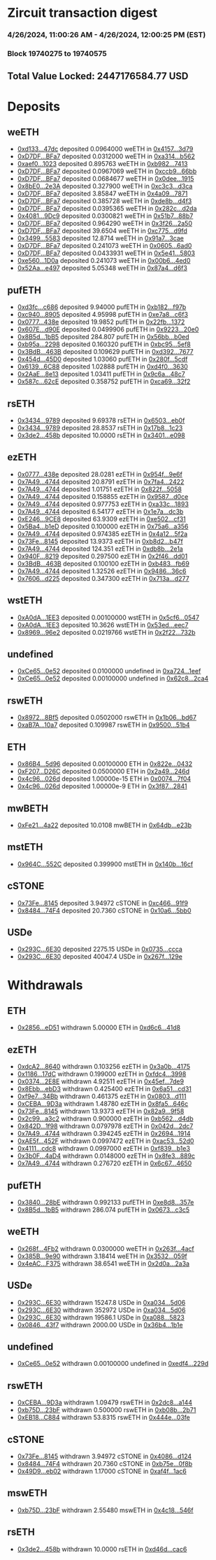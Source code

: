 # Zircuit transaction digest
### 4/26/2024, 11:00:26 AM - 4/26/2024, 12:00:25 PM (EST)
### Block 19740275 to 19740575

## Total Value Locked: 2447176584.77 USD

# Deposits
## weETH
- [0xd133...47dc](https://etherscan.io/address/0xd1330B70f10B23D5C94cc7069213F3eF05e247dc) deposited 0.0964000 weETH in [0x4157...3d79](https://etherscan.io/tx/0xd1330B70f10B23D5C94cc7069213F3eF05e247dc)
- [0xD7DF...BFa7](https://etherscan.io/address/0xD7DF7E085214743530afF339aFC420c7c720BFa7) deposited 0.0312000 weETH in [0xa314...b562](https://etherscan.io/tx/0xD7DF7E085214743530afF339aFC420c7c720BFa7)
- [0xaef0...1023](https://etherscan.io/address/0xaef0988814E9B3fCF3Dc6AE52E17dbfE40aA1023) deposited 0.895763 weETH in [0xb982...7413](https://etherscan.io/tx/0xaef0988814E9B3fCF3Dc6AE52E17dbfE40aA1023)
- [0xD7DF...BFa7](https://etherscan.io/address/0xD7DF7E085214743530afF339aFC420c7c720BFa7) deposited 0.0967069 weETH in [0xccb9...66bb](https://etherscan.io/tx/0xD7DF7E085214743530afF339aFC420c7c720BFa7)
- [0xD7DF...BFa7](https://etherscan.io/address/0xD7DF7E085214743530afF339aFC420c7c720BFa7) deposited 0.0684677 weETH in [0x0dee...1915](https://etherscan.io/tx/0xD7DF7E085214743530afF339aFC420c7c720BFa7)
- [0x8bE0...2e3A](https://etherscan.io/address/0x8bE08C44A84d329Ed2361335bbb56725960D2e3A) deposited 0.327900 weETH in [0xc3c3...d3ca](https://etherscan.io/tx/0x8bE08C44A84d329Ed2361335bbb56725960D2e3A)
- [0xD7DF...BFa7](https://etherscan.io/address/0xD7DF7E085214743530afF339aFC420c7c720BFa7) deposited 3.85847 weETH in [0x4a09...7871](https://etherscan.io/tx/0xD7DF7E085214743530afF339aFC420c7c720BFa7)
- [0xD7DF...BFa7](https://etherscan.io/address/0xD7DF7E085214743530afF339aFC420c7c720BFa7) deposited 0.385728 weETH in [0xde8b...d4f3](https://etherscan.io/tx/0xD7DF7E085214743530afF339aFC420c7c720BFa7)
- [0xD7DF...BFa7](https://etherscan.io/address/0xD7DF7E085214743530afF339aFC420c7c720BFa7) deposited 0.0395365 weETH in [0x282c...d2da](https://etherscan.io/tx/0xD7DF7E085214743530afF339aFC420c7c720BFa7)
- [0x4081...9Dc9](https://etherscan.io/address/0x40813B353800ec81eFC4b47d6028e200fa269Dc9) deposited 0.0300821 weETH in [0x51b7...88b7](https://etherscan.io/tx/0x40813B353800ec81eFC4b47d6028e200fa269Dc9)
- [0xD7DF...BFa7](https://etherscan.io/address/0xD7DF7E085214743530afF339aFC420c7c720BFa7) deposited 0.964290 weETH in [0x3f26...2a50](https://etherscan.io/tx/0xD7DF7E085214743530afF339aFC420c7c720BFa7)
- [0xD7DF...BFa7](https://etherscan.io/address/0xD7DF7E085214743530afF339aFC420c7c720BFa7) deposited 39.6504 weETH in [0xc775...d9fd](https://etherscan.io/tx/0xD7DF7E085214743530afF339aFC420c7c720BFa7)
- [0x3499...5583](https://etherscan.io/address/0x349937Ad5dB113cFE177FEf8f9031878eb255583) deposited 12.8714 weETH in [0x91a7...3cae](https://etherscan.io/tx/0x349937Ad5dB113cFE177FEf8f9031878eb255583)
- [0xD7DF...BFa7](https://etherscan.io/address/0xD7DF7E085214743530afF339aFC420c7c720BFa7) deposited 0.241073 weETH in [0x0605...6ad0](https://etherscan.io/tx/0xD7DF7E085214743530afF339aFC420c7c720BFa7)
- [0xD7DF...BFa7](https://etherscan.io/address/0xD7DF7E085214743530afF339aFC420c7c720BFa7) deposited 0.0433931 weETH in [0x5e41...5803](https://etherscan.io/tx/0xD7DF7E085214743530afF339aFC420c7c720BFa7)
- [0xe560...1D0a](https://etherscan.io/address/0xe560CDFD639A3e7b6F016d4B502037c3Cb071D0a) deposited 0.241073 weETH in [0x00b6...4ed0](https://etherscan.io/tx/0xe560CDFD639A3e7b6F016d4B502037c3Cb071D0a)
- [0x52Aa...e497](https://etherscan.io/address/0x52Aa899454998Be5b000Ad077a46Bbe360F4e497) deposited 5.05348 weETH in [0x87a4...d6f3](https://etherscan.io/tx/0x52Aa899454998Be5b000Ad077a46Bbe360F4e497)
## pufETH
- [0xd3fc...c686](https://etherscan.io/address/0xd3fc05Cf2A06c0DB2965B793F4894Fdf9476c686) deposited 9.94000 pufETH in [0xb182...f97b](https://etherscan.io/tx/0xd3fc05Cf2A06c0DB2965B793F4894Fdf9476c686)
- [0xc940...8905](https://etherscan.io/address/0xc9401378a2701667e737eea97fD8D6d43e078905) deposited 4.95998 pufETH in [0xe7a8...c6f3](https://etherscan.io/tx/0xc9401378a2701667e737eea97fD8D6d43e078905)
- [0x0777...438e](https://etherscan.io/address/0x07775091C561A21413D59ED57582BC4899a7438e) deposited 19.9852 pufETH in [0x22fb...1372](https://etherscan.io/tx/0x07775091C561A21413D59ED57582BC4899a7438e)
- [0x607E...d90E](https://etherscan.io/address/0x607E73C236983D56Bdfc52753016932Bf0eAd90E) deposited 0.0499906 pufETH in [0x9223...20e0](https://etherscan.io/tx/0x607E73C236983D56Bdfc52753016932Bf0eAd90E)
- [0x8B5d...1bB5](https://etherscan.io/address/0x8B5d431edE033A35821f1E143aB383944Aff1bB5) deposited 284.807 pufETH in [0x56bb...b0ed](https://etherscan.io/tx/0x8B5d431edE033A35821f1E143aB383944Aff1bB5)
- [0xb95a...2298](https://etherscan.io/address/0xb95a1b5B2FeD72F982271ADd8aDc299437dd2298) deposited 0.160320 pufETH in [0xbc95...5ef8](https://etherscan.io/tx/0xb95a1b5B2FeD72F982271ADd8aDc299437dd2298)
- [0x3BdB...463B](https://etherscan.io/address/0x3BdBD99bc9823117932a0Fc384550C857c4a463B) deposited 0.109629 pufETH in [0xd392...7677](https://etherscan.io/tx/0x3BdBD99bc9823117932a0Fc384550C857c4a463B)
- [0x454d...45D0](https://etherscan.io/address/0x454d6EbA80BD71ea79d0976d435C5608449E45D0) deposited 1.03060 pufETH in [0x280f...5cdf](https://etherscan.io/tx/0x454d6EbA80BD71ea79d0976d435C5608449E45D0)
- [0x6139...6C88](https://etherscan.io/address/0x6139397A7A58888822d1c1aEE9f347D9002b6C88) deposited 1.02888 pufETH in [0xd4f0...3630](https://etherscan.io/tx/0x6139397A7A58888822d1c1aEE9f347D9002b6C88)
- [0x2AaE...8e13](https://etherscan.io/address/0x2AaE1E50F0F5A6829E583ac5ae1970Eed38e8e13) deposited 1.03411 pufETH in [0x9c6a...48c7](https://etherscan.io/tx/0x2AaE1E50F0F5A6829E583ac5ae1970Eed38e8e13)
- [0x587c...62cE](https://etherscan.io/address/0x587c130908e1CD0a3c8b14abD705286Cb3F062cE) deposited 0.358752 pufETH in [0xca69...32f2](https://etherscan.io/tx/0x587c130908e1CD0a3c8b14abD705286Cb3F062cE)
## rsETH
- [0x3434...9789](https://etherscan.io/address/0x34349c5569e7B846c3558961552D2202760A9789) deposited 9.69378 rsETH in [0x6503...eb0f](https://etherscan.io/tx/0x34349c5569e7B846c3558961552D2202760A9789)
- [0x3434...9789](https://etherscan.io/address/0x34349c5569e7B846c3558961552D2202760A9789) deposited 28.8537 rsETH in [0x17b8...1c23](https://etherscan.io/tx/0x34349c5569e7B846c3558961552D2202760A9789)
- [0x3de2...458b](https://etherscan.io/address/0x3de2616Fd986168D4Ef592ACD95758727B25458b) deposited 10.0000 rsETH in [0x3401...e098](https://etherscan.io/tx/0x3de2616Fd986168D4Ef592ACD95758727B25458b)
## ezETH
- [0x0777...438e](https://etherscan.io/address/0x07775091C561A21413D59ED57582BC4899a7438e) deposited 28.0281 ezETH in [0x954f...9e6f](https://etherscan.io/tx/0x07775091C561A21413D59ED57582BC4899a7438e)
- [0x7A49...4744](https://etherscan.io/address/0x7A493Be5c2ce014cD049Bf178a1ac0Db1B434744) deposited 20.8791 ezETH in [0x7fa4...2422](https://etherscan.io/tx/0x7A493Be5c2ce014cD049Bf178a1ac0Db1B434744)
- [0x7A49...4744](https://etherscan.io/address/0x7A493Be5c2ce014cD049Bf178a1ac0Db1B434744) deposited 1.01751 ezETH in [0x822f...5058](https://etherscan.io/tx/0x7A493Be5c2ce014cD049Bf178a1ac0Db1B434744)
- [0x7A49...4744](https://etherscan.io/address/0x7A493Be5c2ce014cD049Bf178a1ac0Db1B434744) deposited 0.158855 ezETH in [0x9587...d0ce](https://etherscan.io/tx/0x7A493Be5c2ce014cD049Bf178a1ac0Db1B434744)
- [0x7A49...4744](https://etherscan.io/address/0x7A493Be5c2ce014cD049Bf178a1ac0Db1B434744) deposited 0.977753 ezETH in [0xa33c...1893](https://etherscan.io/tx/0x7A493Be5c2ce014cD049Bf178a1ac0Db1B434744)
- [0x7A49...4744](https://etherscan.io/address/0x7A493Be5c2ce014cD049Bf178a1ac0Db1B434744) deposited 6.54177 ezETH in [0x1e7a...dc3b](https://etherscan.io/tx/0x7A493Be5c2ce014cD049Bf178a1ac0Db1B434744)
- [0xE246...9CE8](https://etherscan.io/address/0xE246ef33F236E3DF9D7F0b32b7ef770efb9d9CE8) deposited 63.9309 ezETH in [0xe502...cf31](https://etherscan.io/tx/0xE246ef33F236E3DF9D7F0b32b7ef770efb9d9CE8)
- [0x5Ba4...b1eD](https://etherscan.io/address/0x5Ba47f8c64FCF55e986E2f37860b91b501d1b1eD) deposited 0.100000 ezETH in [0x75a6...a356](https://etherscan.io/tx/0x5Ba47f8c64FCF55e986E2f37860b91b501d1b1eD)
- [0x7A49...4744](https://etherscan.io/address/0x7A493Be5c2ce014cD049Bf178a1ac0Db1B434744) deposited 0.974385 ezETH in [0x4a12...5f2a](https://etherscan.io/tx/0x7A493Be5c2ce014cD049Bf178a1ac0Db1B434744)
- [0x73Fe...8145](https://etherscan.io/address/0x73Fe186a62180e720287C95C4034AeF989818145) deposited 13.9373 ezETH in [0xb8d2...b47f](https://etherscan.io/tx/0x73Fe186a62180e720287C95C4034AeF989818145)
- [0x7A49...4744](https://etherscan.io/address/0x7A493Be5c2ce014cD049Bf178a1ac0Db1B434744) deposited 124.351 ezETH in [0xdb8b...2e1a](https://etherscan.io/tx/0x7A493Be5c2ce014cD049Bf178a1ac0Db1B434744)
- [0x940F...8219](https://etherscan.io/address/0x940F5BffE0C6E5d5B1fe4dA04150fD81d3878219) deposited 0.297500 ezETH in [0x2f46...dd01](https://etherscan.io/tx/0x940F5BffE0C6E5d5B1fe4dA04150fD81d3878219)
- [0x3BdB...463B](https://etherscan.io/address/0x3BdBD99bc9823117932a0Fc384550C857c4a463B) deposited 0.100100 ezETH in [0xb483...fb69](https://etherscan.io/tx/0x3BdBD99bc9823117932a0Fc384550C857c4a463B)
- [0x7A49...4744](https://etherscan.io/address/0x7A493Be5c2ce014cD049Bf178a1ac0Db1B434744) deposited 1.32526 ezETH in [0x9486...36c6](https://etherscan.io/tx/0x7A493Be5c2ce014cD049Bf178a1ac0Db1B434744)
- [0x7606...d225](https://etherscan.io/address/0x760667405D82041AD9ae09a092cD08e5E547d225) deposited 0.347300 ezETH in [0x713a...d277](https://etherscan.io/tx/0x760667405D82041AD9ae09a092cD08e5E547d225)
## wstETH
- [0xA0dA...1EE3](https://etherscan.io/address/0xA0dA98E60aC62bb841382786232d8dB950101EE3) deposited 0.00100000 wstETH in [0x5cf6...0547](https://etherscan.io/tx/0xA0dA98E60aC62bb841382786232d8dB950101EE3)
- [0xA0dA...1EE3](https://etherscan.io/address/0xA0dA98E60aC62bb841382786232d8dB950101EE3) deposited 10.3626 wstETH in [0x53ed...eec7](https://etherscan.io/tx/0xA0dA98E60aC62bb841382786232d8dB950101EE3)
- [0x8969...96e2](https://etherscan.io/address/0x896930E77cdF937b26aD5fA0f8E5957616F496e2) deposited 0.0219766 wstETH in [0x2f22...732b](https://etherscan.io/tx/0x896930E77cdF937b26aD5fA0f8E5957616F496e2)
## undefined
- [0xCe65...0e52](https://etherscan.io/address/0xCe65d675643210b309D15d1b966e2e98cE610e52) deposited 0.0100000 undefined in [0xa724...1eef](https://etherscan.io/tx/0xCe65d675643210b309D15d1b966e2e98cE610e52)
- [0xCe65...0e52](https://etherscan.io/address/0xCe65d675643210b309D15d1b966e2e98cE610e52) deposited 0.00100000 undefined in [0x62c8...2ca4](https://etherscan.io/tx/0xCe65d675643210b309D15d1b966e2e98cE610e52)
## rswETH
- [0x8972...8Bf5](https://etherscan.io/address/0x897216E7d4f11BAe9Eb9D22eb2991e447bcd8Bf5) deposited 0.0502000 rswETH in [0x1b06...bd67](https://etherscan.io/tx/0x897216E7d4f11BAe9Eb9D22eb2991e447bcd8Bf5)
- [0xaB7A...10a7](https://etherscan.io/address/0xaB7A2212039c8babC858EBB0274f48E8d19110a7) deposited 0.109987 rswETH in [0x9500...51b4](https://etherscan.io/tx/0xaB7A2212039c8babC858EBB0274f48E8d19110a7)
## ETH
- [0x86B4...5d96](https://etherscan.io/address/0x86B46696C2bF301e642da32e885909D8eE9B5d96) deposited 0.00100000 ETH in [0x822e...0432](https://etherscan.io/tx/0x86B46696C2bF301e642da32e885909D8eE9B5d96)
- [0xF207...D26C](https://etherscan.io/address/0xF2078C58d6C38C893aF4E40d7B09843EC3B7D26C) deposited 0.0500000 ETH in [0x2a49...246d](https://etherscan.io/tx/0xF2078C58d6C38C893aF4E40d7B09843EC3B7D26C)
- [0x4c96...026d](https://etherscan.io/address/0x4c96B388233971125DCe164E84964f4Fe7Ff026d) deposited 1.00000e-15 ETH in [0x0074...7f04](https://etherscan.io/tx/0x4c96B388233971125DCe164E84964f4Fe7Ff026d)
- [0x4c96...026d](https://etherscan.io/address/0x4c96B388233971125DCe164E84964f4Fe7Ff026d) deposited 1.00000e-9 ETH in [0x3f87...2841](https://etherscan.io/tx/0x4c96B388233971125DCe164E84964f4Fe7Ff026d)
## mwBETH
- [0xFe21...4a22](https://etherscan.io/address/0xFe211767F089d21a706Da766bbaaECd299BC4a22) deposited 10.0108 mwBETH in [0x64db...e23b](https://etherscan.io/tx/0xFe211767F089d21a706Da766bbaaECd299BC4a22)
## mstETH
- [0x964C...552C](https://etherscan.io/address/0x964C2d8471A7a5AeB23f3c9f57e081Cd809c552C) deposited 0.399900 mstETH in [0x140b...16cf](https://etherscan.io/tx/0x964C2d8471A7a5AeB23f3c9f57e081Cd809c552C)
## cSTONE
- [0x73Fe...8145](https://etherscan.io/address/0x73Fe186a62180e720287C95C4034AeF989818145) deposited 3.94972 cSTONE in [0xc466...91f9](https://etherscan.io/tx/0x73Fe186a62180e720287C95C4034AeF989818145)
- [0x8484...74F4](https://etherscan.io/address/0x8484FEC53ff709A229460BED78cDe3b765eF74F4) deposited 20.7360 cSTONE in [0x10a6...5bb0](https://etherscan.io/tx/0x8484FEC53ff709A229460BED78cDe3b765eF74F4)
## USDe
- [0x293C...6E30](https://etherscan.io/address/0x293C6937D8D82e05B01335F7B33FBA0c8e256E30) deposited 2275.15 USDe in [0x0735...ccca](https://etherscan.io/tx/0x293C6937D8D82e05B01335F7B33FBA0c8e256E30)
- [0x293C...6E30](https://etherscan.io/address/0x293C6937D8D82e05B01335F7B33FBA0c8e256E30) deposited 40047.4 USDe in [0x267f...129e](https://etherscan.io/tx/0x293C6937D8D82e05B01335F7B33FBA0c8e256E30)
# Withdrawals
## ETH
- [0x2856...eD51](https://etherscan.io/address/0x28565b36e39738FD871Ba462b2A767ADB850eD51) withdrawn 5.00000 ETH in [0xd6c6...41d8](https://etherscan.io/tx/0x28565b36e39738FD871Ba462b2A767ADB850eD51)
## ezETH
- [0xdcA2...8640](https://etherscan.io/address/0xdcA2A4798b57c7801eb1822C1ecCC638E75C8640) withdrawn 0.103256 ezETH in [0x3a0b...4175](https://etherscan.io/tx/0xdcA2A4798b57c7801eb1822C1ecCC638E75C8640)
- [0x1186...17dC](https://etherscan.io/address/0x1186835CE1Fc896c50f6cc7490388FBC556617dC) withdrawn 0.199000 ezETH in [0xfdc4...3998](https://etherscan.io/tx/0x1186835CE1Fc896c50f6cc7490388FBC556617dC)
- [0x0374...2E8E](https://etherscan.io/address/0x037453D806c9c3A4e741F8796aC213A813822E8E) withdrawn 4.92511 ezETH in [0x45ef...7de9](https://etherscan.io/tx/0x037453D806c9c3A4e741F8796aC213A813822E8E)
- [0x8Ebb...ebD3](https://etherscan.io/address/0x8Ebb649ea113C7523f343dC00F167F52E3F6ebD3) withdrawn 0.425400 ezETH in [0x6a51...cd31](https://etherscan.io/tx/0x8Ebb649ea113C7523f343dC00F167F52E3F6ebD3)
- [0xf9e7...34Bb](https://etherscan.io/address/0xf9e70D0aC4b9Cf385E113BFb65cD5a5bf53834Bb) withdrawn 0.461375 ezETH in [0x0803...d111](https://etherscan.io/tx/0xf9e70D0aC4b9Cf385E113BFb65cD5a5bf53834Bb)
- [0xCEBA...9D3a](https://etherscan.io/address/0xCEBAA044FFa3B3903edCEC4e7602b6c2cEE39D3a) withdrawn 1.48780 ezETH in [0x8fa5...646c](https://etherscan.io/tx/0xCEBAA044FFa3B3903edCEC4e7602b6c2cEE39D3a)
- [0x73Fe...8145](https://etherscan.io/address/0x73Fe186a62180e720287C95C4034AeF989818145) withdrawn 13.9373 ezETH in [0x82a9...9f58](https://etherscan.io/tx/0x73Fe186a62180e720287C95C4034AeF989818145)
- [0x2c99...a3c2](https://etherscan.io/address/0x2c9918cBBC02DE390793a1309B45e47a8bD1a3c2) withdrawn 0.900000 ezETH in [0xb562...d4db](https://etherscan.io/tx/0x2c9918cBBC02DE390793a1309B45e47a8bD1a3c2)
- [0x842D...1f98](https://etherscan.io/address/0x842DFfbF86C1e81D7f3e21D36875C3A590451f98) withdrawn 0.0797978 ezETH in [0x042d...2dc7](https://etherscan.io/tx/0x842DFfbF86C1e81D7f3e21D36875C3A590451f98)
- [0x7A49...4744](https://etherscan.io/address/0x7A493Be5c2ce014cD049Bf178a1ac0Db1B434744) withdrawn 0.394245 ezETH in [0x2694...1914](https://etherscan.io/tx/0x7A493Be5c2ce014cD049Bf178a1ac0Db1B434744)
- [0xAE5f...452F](https://etherscan.io/address/0xAE5fc09124B0d3F3C18BAbb82ADE8AeDD345452F) withdrawn 0.0997472 ezETH in [0xac53...52d0](https://etherscan.io/tx/0xAE5fc09124B0d3F3C18BAbb82ADE8AeDD345452F)
- [0x4111...cdc8](https://etherscan.io/address/0x411184736752f1358580DadB4cf39FbEfaDEcdc8) withdrawn 0.0997000 ezETH in [0xf839...b1e3](https://etherscan.io/tx/0x411184736752f1358580DadB4cf39FbEfaDEcdc8)
- [0x3b0F...4aD4](https://etherscan.io/address/0x3b0F3347C68d935A63f92606608EB11e55694aD4) withdrawn 0.0148000 ezETH in [0x8fe3...889c](https://etherscan.io/tx/0x3b0F3347C68d935A63f92606608EB11e55694aD4)
- [0x7A49...4744](https://etherscan.io/address/0x7A493Be5c2ce014cD049Bf178a1ac0Db1B434744) withdrawn 0.276720 ezETH in [0x6c67...4650](https://etherscan.io/tx/0x7A493Be5c2ce014cD049Bf178a1ac0Db1B434744)
## pufETH
- [0x3840...28bE](https://etherscan.io/address/0x38409566B0C57A3Bb82c3E9f94E45e78BBFd28bE) withdrawn 0.992133 pufETH in [0xe8d8...357e](https://etherscan.io/tx/0x38409566B0C57A3Bb82c3E9f94E45e78BBFd28bE)
- [0x8B5d...1bB5](https://etherscan.io/address/0x8B5d431edE033A35821f1E143aB383944Aff1bB5) withdrawn 286.074 pufETH in [0x0673...c3c5](https://etherscan.io/tx/0x8B5d431edE033A35821f1E143aB383944Aff1bB5)
## weETH
- [0x268f...4Fb2](https://etherscan.io/address/0x268fF86f73B13f883EC17719f0877082D1c44Fb2) withdrawn 0.0300000 weETH in [0x263f...4acf](https://etherscan.io/tx/0x268fF86f73B13f883EC17719f0877082D1c44Fb2)
- [0x385B...9e90](https://etherscan.io/address/0x385BFa6b50f99aB5C717C6d773ec204A115d9e90) withdrawn 3.18414 weETH in [0x3532...059f](https://etherscan.io/tx/0x385BFa6b50f99aB5C717C6d773ec204A115d9e90)
- [0x4eAC...F375](https://etherscan.io/address/0x4eACDd4500209c7dB8e98AC2504aD6369C8eF375) withdrawn 38.6541 weETH in [0x2d0a...2a3a](https://etherscan.io/tx/0x4eACDd4500209c7dB8e98AC2504aD6369C8eF375)
## USDe
- [0x293C...6E30](https://etherscan.io/address/0x293C6937D8D82e05B01335F7B33FBA0c8e256E30) withdrawn 15247.8 USDe in [0xa034...5d06](https://etherscan.io/tx/0x293C6937D8D82e05B01335F7B33FBA0c8e256E30)
- [0x293C...6E30](https://etherscan.io/address/0x293C6937D8D82e05B01335F7B33FBA0c8e256E30) withdrawn 352972 USDe in [0xa034...5d06](https://etherscan.io/tx/0x293C6937D8D82e05B01335F7B33FBA0c8e256E30)
- [0x293C...6E30](https://etherscan.io/address/0x293C6937D8D82e05B01335F7B33FBA0c8e256E30) withdrawn 19586.1 USDe in [0xa088...5823](https://etherscan.io/tx/0x293C6937D8D82e05B01335F7B33FBA0c8e256E30)
- [0x0846...43f7](https://etherscan.io/address/0x084691450922E134410C168212A0aEAeb4Ef43f7) withdrawn 2000.00 USDe in [0x36b4...1b1e](https://etherscan.io/tx/0x084691450922E134410C168212A0aEAeb4Ef43f7)
## undefined
- [0xCe65...0e52](https://etherscan.io/address/0xCe65d675643210b309D15d1b966e2e98cE610e52) withdrawn 0.00100000 undefined in [0xedf4...229d](https://etherscan.io/tx/0xCe65d675643210b309D15d1b966e2e98cE610e52)
## rswETH
- [0xCEBA...9D3a](https://etherscan.io/address/0xCEBAA044FFa3B3903edCEC4e7602b6c2cEE39D3a) withdrawn 1.09479 rswETH in [0x2dc8...a144](https://etherscan.io/tx/0xCEBAA044FFa3B3903edCEC4e7602b6c2cEE39D3a)
- [0xb75D...23bF](https://etherscan.io/address/0xb75Da0c0280dD1e01f5a2dd6a8574f34696723bF) withdrawn 0.500000 rswETH in [0xb08b...2b71](https://etherscan.io/tx/0xb75Da0c0280dD1e01f5a2dd6a8574f34696723bF)
- [0xEB18...C884](https://etherscan.io/address/0xEB185ea373C90D1B5be628327fec1c0C8C72C884) withdrawn 53.8315 rswETH in [0x444e...03fe](https://etherscan.io/tx/0xEB185ea373C90D1B5be628327fec1c0C8C72C884)
## cSTONE
- [0x73Fe...8145](https://etherscan.io/address/0x73Fe186a62180e720287C95C4034AeF989818145) withdrawn 3.94972 cSTONE in [0x4086...d124](https://etherscan.io/tx/0x73Fe186a62180e720287C95C4034AeF989818145)
- [0x8484...74F4](https://etherscan.io/address/0x8484FEC53ff709A229460BED78cDe3b765eF74F4) withdrawn 20.7360 cSTONE in [0xb75e...0f8b](https://etherscan.io/tx/0x8484FEC53ff709A229460BED78cDe3b765eF74F4)
- [0x49D9...eb02](https://etherscan.io/address/0x49D9180ed91B9181585443D4b7B1D070AB28eb02) withdrawn 1.17000 cSTONE in [0xaf4f...1ac6](https://etherscan.io/tx/0x49D9180ed91B9181585443D4b7B1D070AB28eb02)
## mswETH
- [0xb75D...23bF](https://etherscan.io/address/0xb75Da0c0280dD1e01f5a2dd6a8574f34696723bF) withdrawn 2.55480 mswETH in [0x4c18...546f](https://etherscan.io/tx/0xb75Da0c0280dD1e01f5a2dd6a8574f34696723bF)
## rsETH
- [0x3de2...458b](https://etherscan.io/address/0x3de2616Fd986168D4Ef592ACD95758727B25458b) withdrawn 10.0000 rsETH in [0xd46d...cac6](https://etherscan.io/tx/0x3de2616Fd986168D4Ef592ACD95758727B25458b)
